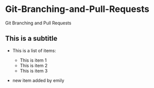# Git-Branching-and-Pull-Requests

Git Branching and Pull Requests

## This is a subtitle

- This is a list of items:

  - This is item 1
  - This is item 2
  - This is item 3

- new item added by emily

